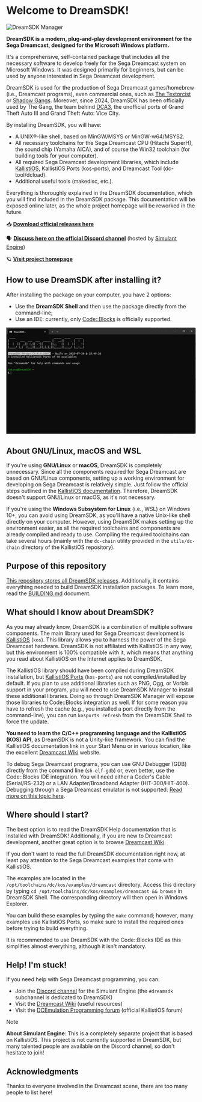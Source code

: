 # Welcome to DreamSDK!

![DreamSDK Manager](rsrc/readme/dreamsdk.png)

**DreamSDK is a modern, plug-and-play development environment for the Sega
Dreamcast, designed for the Microsoft Windows platform.**

It's a comprehensive, self-contained package that includes all the necessary
software to develop freely for the Sega Dreamcast system on Microsoft Windows.
It was designed primarily for beginners, but can be used by anyone interested
in Sega Dreamcast development.

DreamSDK is used for the production of Sega Dreamcast games/homebrew (i.e., Dreamcast programs),
even commercial ones, such as [The Textorcist](https://gamefairy.io/product/textorcist-dreamcast-limited-to-666/)
or [Shadow Gangs](https://www.kickstarter.com/projects/jkmcorp/shadow-gangs-dreamcast-version).
Moreover, since 2024, DreamSDK has been officially used by The Gang, the team
behind [DCA3](https://dca3.net/), the unofficial ports of Grand Theft Auto III
and Grand Theft Auto: Vice City.

By installing DreamSDK, you will have:

- A UNIX®-like shell, based on MinGW/MSYS or MinGW-w64/MSYS2.
- All necessary toolchains for the Sega Dreamcast CPU (Hitachi SuperH), the sound chip (Yamaha AICA), and of course the Win32 toolchain (for building tools for your computer).
- All required Sega Dreamcast development libraries, which include [KallistiOS](http://gamedev.allusion.net/softprj/kos/), KallistiOS Ports (kos-ports), and Dreamcast Tool (dc-tool/dcload).
- Additional useful tools (makedisc, etc.).

Everything is thoroughly explained in the DreamSDK documentation, which you will
find included in the DreamSDK package. This documentation will be exposed online
later, as the whole project homepage will be reworked in the future.

📥 [**Download official releases here**](https://github.com/dreamsdk/dreamsdk/releases)

🗣️ [**Discuss here on the official Discord channel**](https://discord.gg/K2uyFtjAZ2) (hosted by [Simulant Engine](https://simulant.dev/))

🪐 [**Visit project homepage**](https://www.dreamsdk.org/)

## How to use DreamSDK after installing it?

After installing the package on your computer, you have 2 options:

* Use the **DreamSDK Shell** and then use the package directly from the
  command-line;
* Use an IDE: currently, only [Code::Blocks](http://codeblocks.org/) is 
  officially supported.

![DreamSDK Manager](rsrc/readme/shell.png)

## About GNU/Linux, macOS and WSL

If you're using **GNU/Linux** or **macOS**, DreamSDK is completely unnecessary.
Since all the components required for Sega Dreamcast are based on GNU/Linux
components, setting up a working environment for developing on Sega Dreamcast
is relatively simple. Just follow the official steps outlined in the 
[KallistiOS documentation](https://kos-docs.dreamcast.wiki/).
Therefore, DreamSDK doesn't support GNU/Linux or macOS, as it's not necessary.

If you're using the **Windows Subsystem for Linux** (i.e., WSL) on Windows 10+,
you can avoid using DreamSDK, as you'll have a native Unix-like shell directly
on your computer. However, using DreamSDK makes setting up the environment
easier, as all the required toolchains and components are already compiled and
ready to use. Compiling the required toolchains can take several hours (mainly
with the `dc-chain` utility provided in the `utils/dc-chain` directory of the
KallistiOS repository).

## Purpose of this repository

[This repository stores all DreamSDK releases](https://github.com/dreamsdk/dreamsdk/releases).
Additionally, it contains everything needed to build DreamSDK installation
packages. To learn more, read the [BUILDING.md](BUILDING.md) document.

## What should I know about DreamSDK?

As you may already know, DreamSDK is a combination of multiple software
components. The main library used for Sega Dreamcast development is
[KallistiOS](https://github.com/Kallistios/) (`kos`). This library allows you to
harness the power of the Sega Dreamcast hardware. DreamSDK is not affiliated
with KallistiOS in any way, but this environment is 100% compatible with it,
which means that anything you read about KallistiOS on the Internet applies to
DreamSDK.

The KallistiOS library should have been compiled during DreamSDK installation,
but [KallistiOS Ports](https://github.com/Kallistios/) (`kos-ports`) are not
compiled/installed by default. If you plan to use additional libraries such as
PNG, Ogg, or Vorbis support in your program, you will need to use DreamSDK
Manager to install these additional libraries. Doing so through DreamSDK Manager
will expose those libraries to Code::Blocks integration as well. If for some
reason you have to refresh the cache (e.g., you installed a port directly from
the command-line), you can run `kosports refresh` from the DreamSDK Shell to
force the update.

**You need to learn the C/C++ programming language and the KallistiOS (KOS) API**,
as DreamSDK is not a Unity-like framework. You can find the KallistiOS
documentation link in your Start Menu or in various location, like the excellent
[Dreamcast Wiki](https://dreamcast.wiki) website.

To debug Sega Dreamcast programs, you can use GNU Debugger (GDB) directly from
the command line (`sh-elf-gdb`) or, even better, use the Code::Blocks IDE
integration. You will need either a Coder's Cable (Serial/RS-232) or a LAN
Adapter/Broadband Adapter (HIT-300/HIT-400). Debugging through a Sega Dreamcast
emulator is not supported. [Read more on this topic here](https://dreamcast.wiki/Getting_Started_with_Dreamcast_development).

## Where should I start?

The best option is to read the DreamSDK Help documentation that is installed
with DreamSDK! Additionally, if you are new to Dreamcast development, another
great option is to browse [Dreamcast Wiki](https://dreamcast.wiki).

If you don't want to read the full DreamSDK documentation right now, at least
pay attention to the Sega Dreamcast examples that come with KallistiOS.

The examples are located in the `/opt/toolchains/dc/kos/examples/dreamcast`
directory. Access this directory by typing `cd /opt/toolchains/dc/kos/examples/dreamcast && browse`
in DreamSDK Shell. The corresponding directory will then open in Windows
Explorer.

You can build these examples by typing the `make` command; however, many
examples use KallistiOS Ports, so make sure to install the required ones before
trying to build everything.

It is recommended to use DreamSDK with the Code::Blocks IDE as this simplifies
almost everything, although it isn't mandatory.

## Help! I'm stuck!

If you need help with Sega Dreamcast programming, you can:

- Join the [Discord channel](https://discord.gg/K2uyFtjAZ2) for the Simulant
  Engine (the `#dreamsdk` subchannel is dedicated to DreamSDK)
- Visit the [Dreamcast Wiki](https://dreamcast.wiki) (useful resources)
- Visit the [DCEmulation Programming forum](https://dcemulation.org/phpBB/viewforum.php?f=29) (official KallistiOS forum)

> [!NOTE]
> **About Simulant Engine**: This is a completely separate project that is based
> on KallistiOS. This project is not currently supported in DreamSDK, but many
> talented people are available on the Discord channel, so don't hesitate to
> join!

## Acknowledgments

Thanks to everyone involved in the Dreamcast scene, there are too many people
to list here!